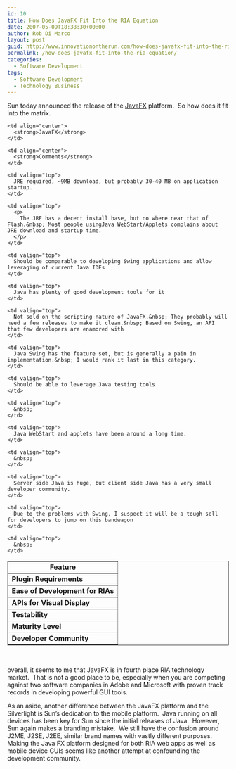 ```yaml
---
id: 10
title: How Does JavaFX Fit Into the RIA Equation
date: 2007-05-09T18:38:30+00:00
author: Rob Di Marco
layout: post
guid: http://www.innovationontherun.com/how-does-javafx-fit-into-the-ria-equation/
permalink: /how-does-javafx-fit-into-the-ria-equation/
categories:
  - Software Development
tags:
  - Software Development
  - Technology Business
---
```

Sun today announced the release of the [JavaFX](http://www.sun.com/software/javafx/index.jsp) platform.&nbsp; So how does it fit into the matrix.

<table width="761" cellspacing="1" cellpadding="1" border="1">
  <tr>
    <td align="center">
      <strong>Feature</strong>
    </td>
    
    <td align="center">
      <strong>JavaFX</strong>
    </td>
    
    <td align="center">
      <strong>Comments</strong>
    </td>
  </tr>
  
  <tr>
    <td valign="top">
      <strong>Plugin Requirements</strong>
    </td>
    
    <td valign="top">
      JRE required, ~9MB download, but probably 30-40 MB on application startup.
    </td>
    
    <td valign="top">
      <p>
        The JRE has a decent install base, but no where near that of Flash.&nbsp; Most people usingJava WebStart/Applets complains about JRE download and startup time.
      </p>
    </td>
  </tr>
  
  <tr>
    <td valign="top">
      <strong>Ease of Development for RIAs</strong>
    </td>
    
    <td valign="top">
      Should be comparable to developing Swing applications and allow leveraging of current Java IDEs
    </td>
    
    <td valign="top">
      Java has plenty of good development tools for it
    </td>
  </tr>
  
  <tr>
    <td valign="top">
      <strong>APIs for Visual Display</strong>
    </td>
    
    <td valign="top">
      Not sold on the scripting nature of JavaFX.&nbsp; They probably will need a few releases to make it clean.&nbsp; Based on Swing, an API that few developers are enamored with
    </td>
    
    <td valign="top">
      Java Swing has the feature set, but is generally a pain in implementation.&nbsp; I would rank it last in this category.
    </td>
  </tr>
  
  <tr>
    <td valign="top">
      <strong>Testability</strong>
    </td>
    
    <td valign="top">
      Should be able to leverage Java testing tools
    </td>
    
    <td valign="top">
      &nbsp;
    </td>
  </tr>
  
  <tr>
    <td valign="top">
      <strong>Maturity Level</strong>
    </td>
    
    <td valign="top">
      Java WebStart and applets have been around a long time.
    </td>
    
    <td valign="top">
      &nbsp;
    </td>
  </tr>
  
  <tr>
    <td valign="top">
      <strong>Developer Community</strong>
    </td>
    
    <td valign="top">
      Server side Java is huge, but client side Java has a very small developer community.
    </td>
    
    <td valign="top">
      Due to the problems with Swing, I suspect it will be a tough sell for developers to jump on this bandwagon
    </td>
    
    <td valign="top">
      &nbsp;
    </td>
  </tr>
</table>

&nbsp;

overall, it seems to me that JavaFX is in fourth place RIA technology market.&nbsp; That is not a good place to be, especially when you are competing against two software companies in Adobe and Microsoft with proven track records in developing powerful GUI tools.

As an aside, another difference between the JavaFX platform and the Silverlight is Sun&#8217;s dedication to the mobile platform.&nbsp; Java running on all devices has been key for Sun since the initial releases of Java.&nbsp; However, Sun again makes a branding mistake.&nbsp; We still have the confusion around J2ME, J2SE, J2EE, similar brand names with vastly different purposes.&nbsp; Making the Java FX platform designed for both RIA web apps as well as mobile device GUIs seems like another attempt at confounding the development community.